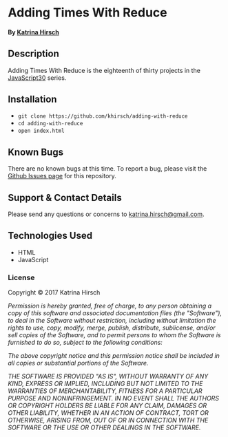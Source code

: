 # Adding Times With Reduce

#### By [Katrina Hirsch](https://github.com/khirsch)

## Description

Adding Times With Reduce is the eighteenth of thirty projects in the [JavaScript30](https://javascript30.com/) series.

## Installation

* `git clone https://github.com/khirsch/adding-with-reduce`
* `cd adding-with-reduce`
* `open index.html`

## Known Bugs

There are no known bugs at this time. To report a bug, please visit the [Github Issues page](https://github.com/khirsch/adding-with-reduce/issues) for this repository.

## Support & Contact Details

Please send any questions or concerns to katrina.hirsch@gmail.com.

## Technologies Used

* HTML
* JavaScript

### License

Copyright &copy; 2017 Katrina Hirsch

_Permission is hereby granted, free of charge, to any person obtaining a copy of this software and associated documentation files (the "Software"), to deal in the Software without restriction, including without limitation the rights to use, copy, modify, merge, publish, distribute, sublicense, and/or sell copies of the Software, and to permit persons to whom the Software is furnished to do so, subject to the following conditions:_

_The above copyright notice and this permission notice shall be included in all copies or substantial portions of the Software._

_THE SOFTWARE IS PROVIDED "AS IS", WITHOUT WARRANTY OF ANY KIND, EXPRESS OR IMPLIED, INCLUDING BUT NOT LIMITED TO THE WARRANTIES OF MERCHANTABILITY, FITNESS FOR A PARTICULAR PURPOSE AND NONINFRINGEMENT. IN NO EVENT SHALL THE AUTHORS OR COPYRIGHT HOLDERS BE LIABLE FOR ANY CLAIM, DAMAGES OR OTHER LIABILITY, WHETHER IN AN ACTION OF CONTRACT, TORT OR OTHERWISE, ARISING FROM, OUT OF OR IN CONNECTION WITH THE SOFTWARE OR THE USE OR OTHER DEALINGS IN THE SOFTWARE._

